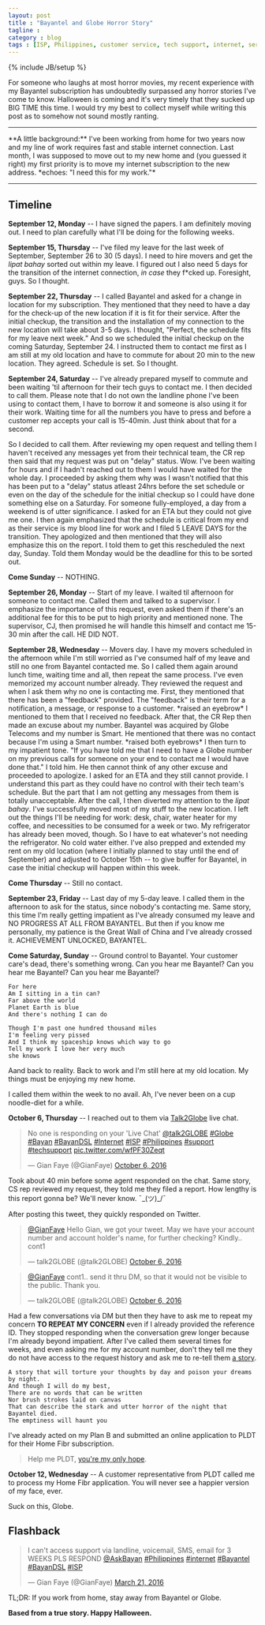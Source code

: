 ```yaml
---
layout: post
title : "Bayantel and Globe Horror Story"
tagline : 
category : blog
tags : [ISP, Philippines, customer service, tech support, internet, services]
---
```

{% include JB/setup %}

For someone who laughs at most horror movies, my recent experience with my Bayantel subscription has undoubtedly surpassed any horror stories I've come to know. Halloween is coming and it's very timely that they sucked up BIG TIME this time. I would try my best to collect myself while writing this post as to somehow not sound mostly ranting. 

<hr>
**A little background:** I've been working from home for two years now and my line of work requires fast and stable internet connection. Last month, I was supposed to move out to my new home and (you guessed it right) my first priority is to move my internet subscription to the new address. *echoes: "I need this for my work."*
<hr>

## Timeline

**September 12, Monday** -- I have signed the papers. I am definitely moving out. I need to plan carefully what I'll be doing for the following weeks.

**September 15, Thursday** -- I've filed my leave for the last week of September, September 26 to 30 (5 days). I need to hire movers and get the *lipat bahay* sorted out within my leave. I figured out I also need 5 days for the transition of the internet connection, *in case* they f*cked up. Foresight, guys. So I thought.

**September 22, Thursday** -- I called Bayantel and asked for a change in location for my subscription. They mentioned that they need to have a day for the check-up of the new location if it is fit for their service. After the initial checkup, the transition and the installation of my connection to the new location will take about 3-5 days. I thought, "Perfect, the schedule fits for my leave next week." And so we scheduled the initial checkup on the coming Saturday, September 24. I instructed them to contact me first as I am still at my old location and have to commute for about 20 min to the new location. They agreed. Schedule is set. So I thought.

**September 24, Saturday** -- I've already prepared myself to commute and been waiting 'til afternoon for their tech guys to contact me. I then decided to call them. Please note that I do not own the landline phone I've been using to contact them, I have to borrow it and someone is also using it for their work. Waiting time for all the numbers you have to press and before a customer rep accepts your call is 15-40min. Just think about that for a second. 

So I decided to call them. After reviewing my open request and telling them I haven't received any messages yet from their technical team, the CR rep then said that my request was put on "delay" status. Wow. I've been waiting for hours and if I hadn't reached out to them I would have waited for the whole day. I proceeded by asking them why was I wasn't notified that this has been put to a "delay" status atleast 24hrs before the set schedule or even on the day of the schedule for the initial checkup so I could have done something else on a Saturday. For someone fully-employed, a day from a weekend is of utter significance. I asked for an ETA but they could not give me one. I then again emphasized that the schedule is critical from my end as their service is my blood line for work and I filed 5 LEAVE DAYS for the transition. They apologized and then mentioned that they will also emphasize this on the report. I told them to get this rescheduled the next day, Sunday. Told them Monday would be the deadline for this to be sorted out.

**Come Sunday** -- NOTHING.

**September 26, Monday** -- Start of my leave. I waited til afternoon for someone to contact me. Called them and talked to a supervisor. I emphasize the importance of this request, even asked them if there's an additional fee for this to be put to high priority and mentioned none. The supervisor, CJ, then promised he will handle this himself and contact me 15-30 min after the call. HE DID NOT.

**September 28, Wednesday** -- Movers day. I have my movers scheduled in the afternoon while I'm still worried as I've consumed half of my leave and still no one from Bayantel contacted me. So I called them again around lunch time, waiting time and all, then repeat the same process. I've even memorized my account number already. They reviewed the request and when I ask them why no one is contacting me. First, they mentioned that there has been a "feedback" provided. The "feedback" is their term for a notification, a message, or response to a customer. \*raised an eyebrow\* I mentioned to them that I received no feedback. After that, the CR Rep then made an excuse about my number. Bayantel was acquired by Globe Telecoms and my number is Smart. He mentioned that there was no contact because I'm using a Smart number. \*raised both eyebrows\* I then turn to my impatient tone. "If you have told me that I need to have a Globe number on my previous calls for someone on your end to contact me I would have done that." I told him. He then cannot think of any other excuse and proceeded to apologize. I asked for an ETA and they still cannot provide. I understand this part as they could have no control with their tech team's schedule. But the part that I am not getting any messages from them is totally unacceptable. After the call, I then diverted my attention to the *lipat bahay*. I've successfully moved most of my stuff to the new location. I left out the things I'll be needing for work: desk, chair, water heater for my coffee, and necessities to be consumed for a week or two. My refrigerator has already been moved, though. So I have to eat whatever's not needing the refrigerator. No cold water either. I've also prepped and extended my rent on my old location (where I initially planned to stay until the end of September) and adjusted to October 15th -- to give buffer for Bayantel, in case the initial checkup will happen within this week.

**Come Thursday** -- Still no contact.

**September 23, Friday** -- Last day of my 5-day leave. I called them in the afternoon to ask for the status, since nobody's contacting me. Same story, this time I'm really getting impatient as I've already consumed my leave and NO PROGRESS AT ALL FROM BAYANTEL. But then if you know me personally, my patience is the Great Wall of China and I've already crossed it. ACHIEVEMENT UNLOCKED, BAYANTEL. 

**Come Saturday, Sunday** -- Ground control to Bayantel. Your customer care's dead, there's something wrong. Can you hear me Bayantel? Can you hear me Bayantel? Can you hear me Bayantel? 

    For here
    Am I sitting in a tin can?
    Far above the world
    Planet Earth is blue
    And there's nothing I can do

    Though I'm past one hundred thousand miles
    I'm feeling very pissed
    And I think my spaceship knows which way to go
    Tell my work I love her very much 
    she knows

Aand back to reality. Back to work and I'm still here at my old location. My things must be enjoying my new home.

I called them within the week to no avail. Ah, I've never been on a cup noodle-diet for a while. 

**October 6, Thursday** -- I reached out to them via [Talk2Globe](http://chat.globe.com.ph/) live chat. 

<blockquote class="twitter-tweet" data-lang="en"><p lang="en" dir="ltr">No one is responding on your &#39;Live Chat&#39; <a href="https://twitter.com/talk2GLOBE">@talk2GLOBE</a> <a href="https://twitter.com/hashtag/Globe?src=hash">#Globe</a> <a href="https://twitter.com/hashtag/Bayan?src=hash">#Bayan</a> <a href="https://twitter.com/hashtag/BayanDSL?src=hash">#BayanDSL</a> <a href="https://twitter.com/hashtag/Internet?src=hash">#Internet</a> <a href="https://twitter.com/hashtag/ISP?src=hash">#ISP</a> <a href="https://twitter.com/hashtag/Philippines?src=hash">#Philippines</a> <a href="https://twitter.com/hashtag/support?src=hash">#support</a> <a href="https://twitter.com/hashtag/techsupport?src=hash">#techsupport</a> <a href="https://t.co/wfPF30Zeqt">pic.twitter.com/wfPF30Zeqt</a></p>&mdash; Gian Faye (@GianFaye) <a href="https://twitter.com/GianFaye/status/783862056416006144">October 6, 2016</a></blockquote>
<script async src="//platform.twitter.com/widgets.js" charset="utf-8"></script>

Took about 40 min before some agent responded on the chat. Same story, CS rep reviewed my request, they told me they filed a report. How lengthy is this report gonna be? We'll never know. ¯\_(ツ)_/¯

After posting this tweet, they quickly responded on Twitter. 

<blockquote class="twitter-tweet" data-lang="en"><p lang="en" dir="ltr"><a href="https://twitter.com/GianFaye">@GianFaye</a> Hello Gian, we got your tweet. May we have your account number and account holder&#39;s name, for further checking? Kindly.. cont1</p>&mdash; talk2GLOBE (@talk2GLOBE) <a href="https://twitter.com/talk2GLOBE/status/783863557859475456">October 6, 2016</a></blockquote>
<script async src="//platform.twitter.com/widgets.js" charset="utf-8"></script>

<blockquote class="twitter-tweet" data-lang="en"><p lang="en" dir="ltr"><a href="https://twitter.com/GianFaye">@GianFaye</a> cont1.. send it thru DM, so that it would not be visible to the public. Thank you.</p>&mdash; talk2GLOBE (@talk2GLOBE) <a href="https://twitter.com/talk2GLOBE/status/783863558702587904">October 6, 2016</a></blockquote>
<script async src="//platform.twitter.com/widgets.js" charset="utf-8"></script>

Had a few conversations via DM but then they have to ask me to repeat my concern **TO REPEAT MY CONCERN** even if I already provided the reference ID. They stopped responding when the conversation grew longer because I'm already beyond impatient. After I've called them several times for weeks, and even asking me for my account number, don't they tell me they do not have access to the request history and ask me to re-tell them [a story](https://www.youtube.com/watch?v=zh4ERYm6Eyg). 

    A story that will torture your thoughts by day and poison your dreams by night.
    And though I will do my best, 
    There are no words that can be written 
    Nor brush strokes laid on canvas
    That can describe the stark and utter horror of the night that Bayantel died.
    The emptiness will haunt you

I've already acted on my Plan B and submitted an online application to PLDT for their Home Fibr subscription. 

> Help me PLDT, [you're my only hope](https://www.youtube.com/watch?v=5cc_h5Ghuj4).

**October 12, Wednesday** -- A customer representative from PLDT called me to process my Home Fibr application. You will never see a happier version of my face, ever.

Suck on this, Globe.

## Flashback

<blockquote class="twitter-tweet" data-lang="en"><p lang="en" dir="ltr">I can&#39;t access support via landline, voicemail, SMS, email for 3 WEEKS PLS RESPOND <a href="https://twitter.com/AskBayan">@AskBayan</a> <a href="https://twitter.com/hashtag/Philippines?src=hash">#Philippines</a> <a href="https://twitter.com/hashtag/internet?src=hash">#internet</a> <a href="https://twitter.com/hashtag/Bayantel?src=hash">#Bayantel</a> <a href="https://twitter.com/hashtag/BayanDSL?src=hash">#BayanDSL</a> <a href="https://twitter.com/hashtag/ISP?src=hash">#ISP</a></p>&mdash; Gian Faye (@GianFaye) <a href="https://twitter.com/GianFaye/status/711759687251664896">March 21, 2016</a></blockquote>
<script async src="//platform.twitter.com/widgets.js" charset="utf-8"></script>

TL;DR: If you work from home, stay away from Bayantel or Globe. 

**Based from a true story. Happy Halloween.** 


